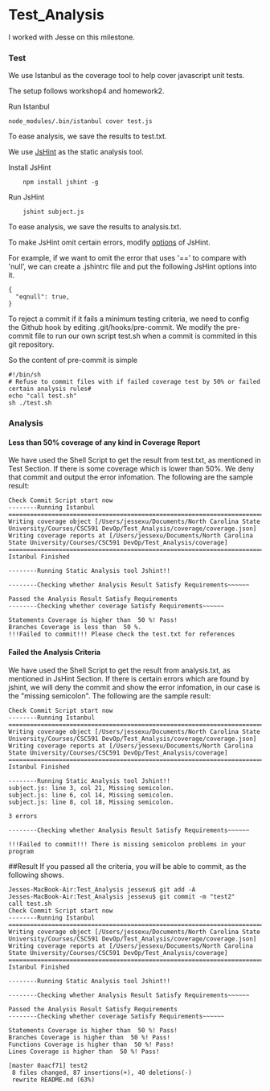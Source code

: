 # Test_Analysis

I worked with Jesse on this milestone.

### Test

We use Istanbul as the coverage tool to help cover javascript unit tests.

The setup follows workshop4 and homework2.

Run Istanbul

	node_modules/.bin/istanbul cover test.js

To ease analysis, we save the results to test.txt.

We use [JsHint](http://jshint.com/docs/) as the static analysis tool.

Install JsHint

        npm install jshint -g

Run JsHint

        jshint subject.js

To ease analysis, we save the results to analysis.txt.

To make JsHint omit certain errors, modify [options](http://jshint.com/docs/options/) of JsHint.

For example, if we want to omit the error that uses '==' to compare with 'null', we can create a .jshintrc file and put the following JsHint options into it.

	{
	  "eqnull": true,
	}

To reject a commit if it fails a minimum testing criteria, we need to config the Github hook by editing .git/hooks/pre-commit. We modify the pre-commit file to run our own script test.sh when a commit is commited in this git repository.

So the content of pre-commit is simple

	#!/bin/sh
	# Refuse to commit files with if failed coverage test by 50% or failed certain analysis rules#
	echo "call test.sh"
	sh ./test.sh


### Analysis

#### Less than 50% coverage of any kind in Coverage Report
We have used the Shell Script to get the result from test.txt, as mentioned in Test Section. If there is some coverage which is lower than 50%. We deny that commit and output the error infomation.
The following are the sample result:

	Check Commit Script start now
	--------Running Istanbul
	=============================================================================
	Writing coverage object [/Users/jessexu/Documents/North Carolina State University/Courses/CSC591 DevOp/Test_Analysis/coverage/coverage.json]
	Writing coverage reports at [/Users/jessexu/Documents/North Carolina State University/Courses/CSC591 DevOp/Test_Analysis/coverage]
	=============================================================================
	Istanbul Finished

	--------Running Static Analysis tool Jshint!!

	--------Checking whether Analysis Result Satisfy Requirements~~~~~~

	Passed the Analysis Result Satisfy Requirements 
	--------Checking whether coverage Satisfy Requirements~~~~~~

	Statements Coverage is higher than  50 %! Pass!
	Branches Coverage is less than  50 %.
	!!!Failed to commit!!! Please check the test.txt for references

#### Failed the Analysis Criteria 
We have used the Shell Script to get the result from analysis.txt, as mentioned in JsHint Section. If there is certain errors which are found by jshint, we will deny the commit and show the error infomation, in our case is the "missing semicolon". 
The following are the sample result:

	Check Commit Script start now
	--------Running Istanbul
	=============================================================================
	Writing coverage object [/Users/jessexu/Documents/North Carolina State University/Courses/CSC591 DevOp/Test_Analysis/coverage/coverage.json]
	Writing coverage reports at [/Users/jessexu/Documents/North Carolina State University/Courses/CSC591 DevOp/Test_Analysis/coverage]
	=============================================================================
	Istanbul Finished

	--------Running Static Analysis tool Jshint!!
	subject.js: line 3, col 21, Missing semicolon.
	subject.js: line 6, col 14, Missing semicolon.
	subject.js: line 8, col 18, Missing semicolon.

	3 errors

	--------Checking whether Analysis Result Satisfy Requirements~~~~~~

	!!!Failed to commit!!! There is missing semicolon problems in your program
##Result
If you passed all the criteria, you will be able to commit, as the following shows.

	Jesses-MacBook-Air:Test_Analysis jessexu$ git add -A
	Jesses-MacBook-Air:Test_Analysis jessexu$ git commit -m "test2"
	call test.sh
	Check Commit Script start now
	--------Running Istanbul
	=============================================================================
	Writing coverage object [/Users/jessexu/Documents/North Carolina State University/Courses/CSC591 DevOp/Test_Analysis/coverage/coverage.json]
	Writing coverage reports at [/Users/jessexu/Documents/North Carolina State University/Courses/CSC591 DevOp/Test_Analysis/coverage]
	=============================================================================
	Istanbul Finished

	--------Running Static Analysis tool Jshint!!

	--------Checking whether Analysis Result Satisfy Requirements~~~~~~

	Passed the Analysis Result Satisfy Requirements 
	--------Checking whether coverage Satisfy Requirements~~~~~~

	Statements Coverage is higher than  50 %! Pass!
	Branches Coverage is higher than  50 %! Pass!
	Functions Coverage is higher than  50 %! Pass!
	Lines Coverage is higher than  50 %! Pass!

	[master 0aacf71] test2
	 8 files changed, 87 insertions(+), 40 deletions(-)
	 rewrite README.md (63%)
